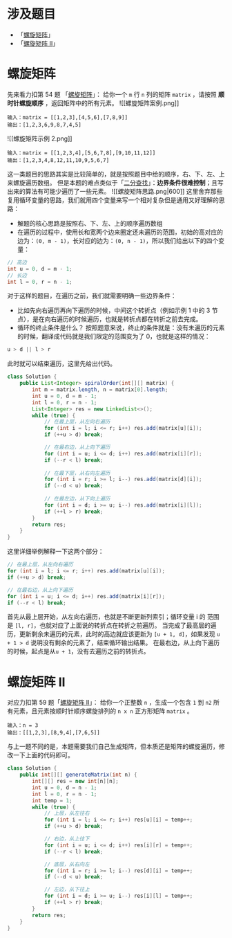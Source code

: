 # 涉及题目
- 「[螺旋矩阵](https://leetcode.cn/problems/spiral-matrix/)」
- 「[螺旋矩阵 II](https://leetcode.cn/problems/spiral-matrix-ii/description/)」
# 螺旋矩阵
先来看力扣第 54 题 「[螺旋矩阵](https://leetcode.cn/problems/spiral-matrix/)」：
给你一个 `m` 行 `n` 列的矩阵 `matrix` ，请按照 **顺时针螺旋顺序** ，返回矩阵中的所有元素。
![[螺旋矩阵案例.png]]
```
输入：matrix = [[1,2,3],[4,5,6],[7,8,9]]
输出：[1,2,3,6,9,8,7,4,5]
```
![[螺旋矩阵示例 2.png]]
```
输入：matrix = [[1,2,3,4],[5,6,7,8],[9,10,11,12]]
输出：[1,2,3,4,8,12,11,10,9,5,6,7]
```
这一类题目的思路其实是比较简单的，就是按照题目中给的顺序，右、下、左、上来螺旋遍历数组。
但是本题的难点类似于「[二分查找](https://leetcode.cn/problems/binary-search/)」：**边界条件很难控制**；且写出来的算法有可能少遍历了一些元素。
![[螺旋矩阵思路.png|600]]
这里舍弃那些复用循环变量的思路，我们就用四个变量来写一个相对复杂但是通用又好理解的思路：
- 解题的核心思路是按照右、下、左、上的顺序遍历数组
- 在遍历的过程中，使用长和宽两个边来圈定还未遍历的范围，初始的高对应的边为：`(0, m - 1)`，长对应的边为：`(0, n - 1)`，所以我们给出以下的四个变量：
```java
// 高边
int u = 0, d = m - 1;  
// 长边
int l = 0, r = n - 1;
```
对于这样的题目，在遍历之前，我们就需要明确一些边界条件：
- 比如先向右遍历再向下遍历的时候，中间这个转折点（例如示例 1 中的 3 节点），是在向右遍历的时候遍历，也就是转折点都在转折之前去完成。
- 循环的终止条件是什么？
按照题意来说，终止的条件就是：没有未遍历的元素的时候，翻译成代码就是我们限定的范围变为了 0，也就是这样的情况：
```java
u > d || l > r
```
此时就可以结束遍历，这里先给出代码。
```java
class Solution {
    public List<Integer> spiralOrder(int[][] matrix) {
        int m = matrix.length, n = matrix[0].length;
        int u = 0, d = m - 1;
        int l = 0, r = n - 1;
        List<Integer> res = new LinkedList<>();
        while (true) {
		    // 在最上层，从左向右遍历
            for (int i = l; i <= r; i++) res.add(matrix[u][i]);
            if (++u > d) break;

			// 在最右边，从上向下遍历
            for (int i = u; i <= d; i++) res.add(matrix[i][r]);
            if (--r < l) break;
            
			// 在最下层，从右向左遍历
            for (int i = r; i >= l; i--) res.add(matrix[d][i]);
            if (--d < u) break;
            
			// 在最左边，从下向上遍历
            for (int i = d; i >= u; i--) res.add(matrix[i][l]);
            if (++l > r) break;
        }
        return res;
    }
}
```
这里详细举例解释一下这两个部分：
```java
// 在最上层，从左向右遍历
for (int i = l; i <= r; i++) res.add(matrix[u][i]);
if (++u > d) break;

// 在最右边，从上向下遍历
for (int i = u; i <= d; i++) res.add(matrix[i][r]);
if (--r < l) break;
```
首先从最上层开始，从左向右遍历，也就是不断更新列索引；循环变量 i 的 范围是 `[l, r]`，也就对应了上面说的转折点在转折之前遍历。
当完成了最高层的遍历，更新剩余未遍历的元素，此时的高边就应该更新为 `[u + 1, d]`，如果发现 `u + 1 > d` 说明没有剩余的元素了，结束循环输出结果。
在最右边，从上向下遍历的时候，起点是从`u + 1`，没有去遍历之前的转折点。
# 螺旋矩阵 II
对应力扣第 59 题「[螺旋矩阵 II](https://leetcode.cn/problems/spiral-matrix-ii/description/)」：
给你一个正整数 `n` ，生成一个包含 `1` 到 `n2` 所有元素，且元素按顺时针顺序螺旋排列的 `n x n` 正方形矩阵 `matrix` 。
```
输入：n = 3
输出：[[1,2,3],[8,9,4],[7,6,5]]
```
与上一题不同的是，本题需要我们自己生成矩阵，但本质还是矩阵的螺旋遍历，修改一下上面的代码即可。
```java
class Solution {
    public int[][] generateMatrix(int n) {
        int[][] res = new int[n][n];
        int u = 0, d = n - 1;
        int l = 0, r = n - 1;
        int temp = 1;
        while (true) {
            // 上层，从左往右
            for (int i = l; i <= r; i++) res[u][i] = temp++;
            if (++u > d) break;

            // 右边，从上往下
            for (int i = u; i <= d; i++) res[i][r] = temp++;
            if (--r < l) break;

            // 底层，从右向左
            for (int i = r; i >= l; i--) res[d][i] = temp++;
            if (--d < u) break;

            // 左边，从下往上
            for (int i = d; i >= u; i--) res[i][l] = temp++;
            if (++l > r) break;
        }
        return res;
    }
}
```
